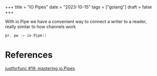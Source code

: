 +++
title = "IO Pipes"
date = "2023-10-15"
tags = ["golang"]
draft = false
+++

With io.Pipe we have a convenient way to connect a writer to a reader, really similar to how channels work

```go
pr, pw := io.Pipe()
```

# References

[justforfunc #19: mastering io.Pipes](https://www.youtube.com/watch?v=LHZ2CAZE6Gs&t=102s&ab_channel=justforfunc%3AProgramminginGo)
